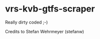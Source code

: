 vrs-kvb-gtfs-scraper
====================

Really dirty coded ;-)

Credits to Stefan Wehrmeyer (stefanw)
